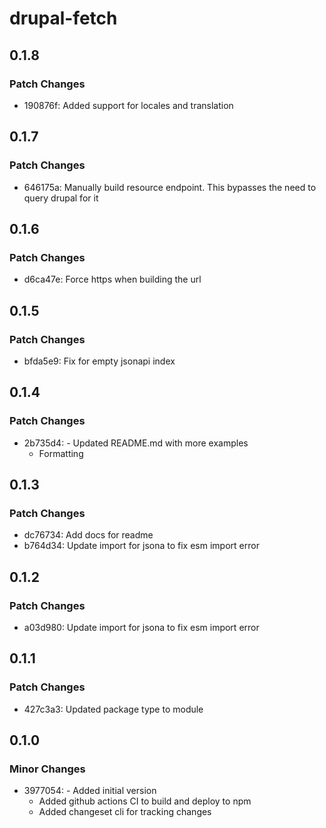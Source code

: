 # drupal-fetch

## 0.1.8

### Patch Changes

- 190876f: Added support for locales and translation

## 0.1.7

### Patch Changes

- 646175a: Manually build resource endpoint. This bypasses the need to query drupal for it

## 0.1.6

### Patch Changes

- d6ca47e: Force https when building the url

## 0.1.5

### Patch Changes

- bfda5e9: Fix for empty jsonapi index

## 0.1.4

### Patch Changes

- 2b735d4: - Updated README.md with more examples
  - Formatting

## 0.1.3

### Patch Changes

- dc76734: Add docs for readme
- b764d34: Update import for jsona to fix esm import error

## 0.1.2

### Patch Changes

- a03d980: Update import for jsona to fix esm import error

## 0.1.1

### Patch Changes

- 427c3a3: Updated package type to module

## 0.1.0

### Minor Changes

- 3977054: - Added initial version
  - Added github actions CI to build and deploy to npm
  - Added changeset cli for tracking changes
